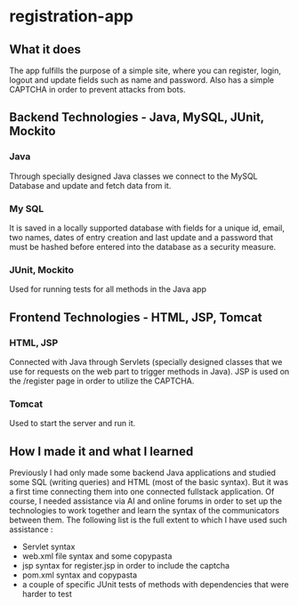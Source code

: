 # registration-app

## What it does
The app fulfills the purpose of a simple site, where you can register, login, logout and update fields such as name and password. Also has a simple CAPTCHA in order to prevent attacks from bots.

## Backend Technologies - Java, MySQL, JUnit, Mockito

### Java
Through specially designed Java classes we connect to the MySQL Database and update and fetch data from it.

### My SQL
It is saved in a locally supported database with fields for a unique id, email, two names, dates of entry creation and last update and a password that must be hashed before entered into the database as a security measure. 

### JUnit, Mockito
Used for running tests for all methods in the Java app

## Frontend Technologies - HTML, JSP, Tomcat

### HTML, JSP
Connected with Java through Servlets (specially designed classes that we use for requests on the web part to trigger methods in Java). JSP is used on the /register page in order to utilize the CAPTCHA.

### Tomcat
Used to start the server and run it.

## How I made it and what I learned
Previously I had only made some backend Java applications and studied some SQL (writing queries) and HTML (most of the basic syntax). But it was a first time connecting them into one connected fullstack application. Of course, I needed assistance via AI and online forums in order to set up the technologies to work together and learn the syntax of the communicators between them. The following list is the full extent to which I have used such assistance :
- Servlet syntax
- web.xml file syntax and some copypasta
- jsp syntax for register.jsp in order to include the captcha
- pom.xml syntax and copypasta
- a couple of specific JUnit tests of methods with dependencies that were harder to test
